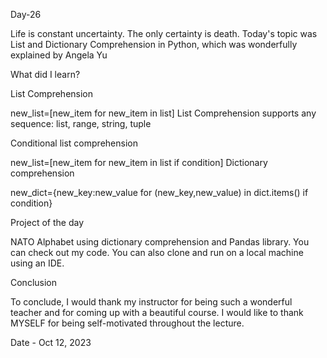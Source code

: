 Day-26

Life is constant uncertainty. The only certainty is death. Today's topic was List and Dictionary Comprehension in Python, which was wonderfully explained by Angela Yu

What did I learn?

List Comprehension

new_list=[new_item for new_item in list]
List Comprehension supports any sequence: list, range, string, tuple

Conditional list comprehension

new_list=[new_item for new_item in list if condition]
Dictionary comprehension

new_dict={new_key:new_value for (new_key,new_value) in dict.items() if condition}

Project of the day

NATO Alphabet using dictionary comprehension and Pandas library. You can check out my code. You can also clone and run on a local machine using an IDE.


Conclusion

To conclude, I would thank my instructor for being such a wonderful teacher and for coming up with a beautiful course. I would like to thank MYSELF for being self-motivated throughout the lecture.

Date - Oct 12, 2023
